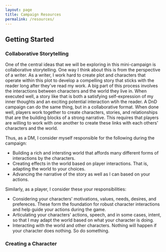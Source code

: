 ```yaml
---
layout: page
title: Campaign Resources
permalink: /resources/
---
```


## Getting Started
### Collaborative Storytelling
One of the central ideas that we will be exploring in this mini-campaign is collaborative storytelling. One way I think about this is from the perspective of a writer. As a writer, I work hard to create plot and characters that operate within this plot to develop a compelling story that sticks with the reader long after they've read my work. A big part of this process involves the interactions between characters and the world they live in. When executed well, a story like that is both a satisfying self-expression of my inner thoughts and an exciting potential interaction wtih the reader. A DnD campaign can do the same thing, but in a collaborative format. When done well, players work together to create characters, stories, and relationships that are the building blocks of a strong narrative. This requires that players are willing to work with one another to create these links with each others' characters and the world. 

Thus, as a DM, I consider myself responsible for the following during the campaign:
- Building a rich and intersting world that affords many different forms of interactions by the characters.
- Creating effects in the world based on player interactions. That is, adapting the world to your choices.
- Advancing the narrative of the story as well as I can based on your actions.

Similarly, as a player, I consider these your responsibilities:
- Considering your characters' motivations, values, needs, desires, and prefereces. These form the foundation for robust character interactions and help guide your actions during the game. 
- Articulating your characters' actions, speech, and in some cases, intent, so that I may adapt the world based on what your character is doing. 
- Interacting with the world and other characters. Nothing will happen if your character does nothing. So do something. 

### Creating a Character


